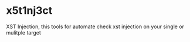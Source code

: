 # x5t1nj3ct
XST Injection, this tools for automate check xst injection on your single or mulitple target
